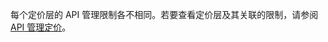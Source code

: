 每个定价层的 API 管理限制各不相同。若要查看定价层及其关联的限制，请参阅 [API 管理定价](http://azure.microsoft.com/pricing/details/api-management/)。

<!---HONumber=71-->